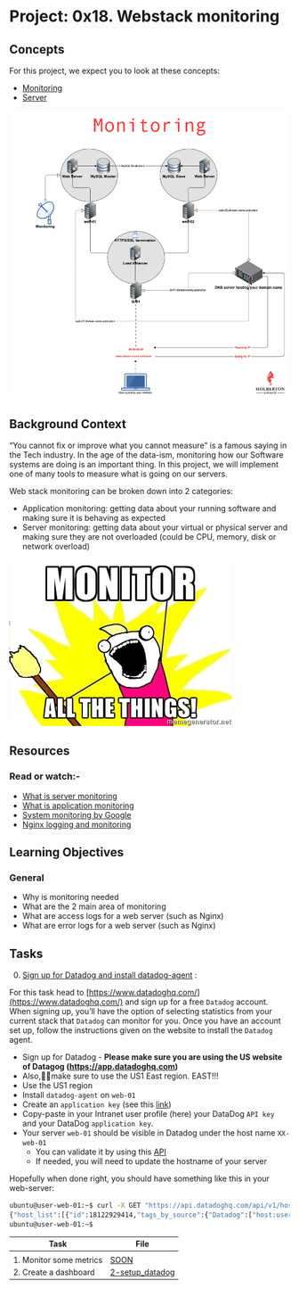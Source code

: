 # Project: 0x18. Webstack monitoring

## Concepts

For this project, we expect you to look at these concepts:

- [Monitoring](./concepts/monitoring.md)
- [Server](./concepts/server.md)

![web_monitoring](./concepts/web_monitoring.png)

## Background Context

“You cannot fix or improve what you cannot measure” is a famous saying in the Tech industry. In the age of the data-ism, monitoring how our Software systems are doing is an important thing. In this project, we will implement one of many tools to measure what is going on our servers.

Web stack monitoring can be broken down into 2 categories:

- Application monitoring: getting data about your running software and making sure it is behaving as expected
- Server monitoring: getting data about your virtual or physical server and making sure they are not overloaded (could be CPU, memory, disk or network overload)

![monitor_all_things](./concepts/monitor_all_things.jpg)

## Resources

### Read or watch:-

- [What is server monitoring](https://www.sumologic.com/glossary/server-monitoring/)
- [What is application monitoring](https://en.wikipedia.org/wiki/Application_performance_management)
- [System monitoring by Google](https://sre.google/sre-book/monitoring-distributed-systems/)
- [Nginx logging and monitoring](https://docs.nginx.com/nginx/admin-guide/monitoring/logging/)

## Learning Objectives

### General

- Why is monitoring needed
- What are the 2 main area of monitoring
- What are access logs for a web server (such as Nginx)
- What are error logs for a web server (such as Nginx)

## Tasks

0. [Sign up for Datadog and install datadog-agent](./README.md) :

For this task head to [https://www.datadoghq.com/](https://www.datadoghq.com/) and sign up for a free `Datadog` account. When signing up, you’ll have the option of selecting statistics from your current stack that `Datadog` can monitor for you. Once you have an account set up, follow the instructions given on the website to install the `Datadog` agent.

- Sign up for Datadog - **Please make sure you are using the US website of Datagog (https://app.datadoghq.com)**
- Also,🙏🏽make sure to use the US1 East region. EAST!!!
- Use the US1 region
- Install `datadog-agent` on `web-01`
- Create an `application key` (see this [link](https://docs.datadoghq.com/account_management/api-app-keys/))
- Copy-paste in your Intranet user profile (here) your DataDog `API key` and your DataDog `application key`.
- Your server `web-01` should be visible in Datadog under the host name `XX-web-01`
  - You can validate it by using this [API](https://docs.datadoghq.com/api/latest/hosts/)
  - If needed, you will need to update the hostname of your server

Hopefully when done right, you should have something like this in your web-server:

```sh
ubuntu@user-web-01:~$ curl -X GET "https://api.datadoghq.com/api/v1/hosts" -H "Accept: application/json" -H "DD-API-KEY: <your-API-key>" -H "DD-APPLICATION-KEY: <your-APPLICATION-key>"
{"host_list":[{"id":18122929414,"tags_by_source":{"Datadog":["host:user-web-01"]},"aliases":["user-web-01","i-0cc3581601e807d22","ip-10-247-111-99.ec2.internal"],"apps":["agent","ntp"],"sources":["agent"],"name":"user-web-01","host_name":"user-web-01","aws_id":"i-0cc3581601e807d22","up":true,"last_reported_time":1707945544,"is_muted":false,"mute_timeout":null,"meta":{"cpuCores":1,"pythonV":"3.9.18","agent_flavor":"agent","agent_version":"7.50.3","install_method":{"installer_version":"install_script-1.26.0","tool":"install_script","tool_version":"install_script_agent7"},"socket-hostname":"user-web-01","gohai":"{\"cpu\":{\"cache_size\":\"30720 KB\",\"cpu_cores\":\"1\",\"cpu_logical_processors\":\"1\",\"family\":\"6\",\"mhz\":\"2399.801\",\"model\":\"63\",\"model_name\":\"Intel(R) Xeon(R) CPU E5-2676 v3 @ 2.40GHz\",\"stepping\":\"2\",\"vendor_id\":\"GenuineIntel\"},\"filesystem\":[{\"kb_size\":\"97704\",\"mounted_on\":\"/run\",\"name\":\"tmpfs\"},{\"kb_size\":\"5120\",\"mounted_on\":\"/run/lock\",\"name\":\"tmpfs\"},{\"kb_size\":\"488520\",\"mounted_on\":\"/sys/fs/cgroup\",\"name\":\"tmpfs\"},{\"kb_size\":\"106858\",\"mounted_on\":\"/boot/efi\",\"name\":\"/dev/xvda15\"},{\"kb_size\":\"97704\",\"mounted_on\":\"/run/user/1000\",\"name\":\"tmpfs\"},{\"kb_size\":\"20134592\",\"mounted_on\":\"/\",\"name\":\"/dev/root\"},{\"kb_size\":\"488520\",\"mounted_on\":\"/dev/shm\",\"name\":\"tmpfs\"}],\"memory\":{\"swap_total\":\"0kB\",\"total\":\"1000488960\"},\"network\":{\"interfaces\":[{\"ipv4\":[\"10.247.111.99\"],\"ipv4-network\":\"10.247.0.0/16\",\"ipv6\":[\"fe80::45c:d9ff:fe1f:f367\"],\"ipv6-network\":\"fe80::/64\",\"macaddress\":\"06:5c:d9:1f:f3:67\",\"name\":\"eth0\"}],\"ipaddress\":\"10.247.111.99\",\"ipaddressv6\":\"fe80::45c:d9ff:fe1f:f367\",\"macaddress\":\"06:5c:d9:1f:f3:67\"},\"platform\":{\"GOOARCH\":\"amd64\",\"GOOS\":\"linux\",\"goV\":\"1.20.12\",\"hardware_platform\":\"x86_64\",\"hostname\":\"user-web-01\",\"kernel_name\":\"Linux\",\"kernel_release\":\"5.15.0-1051-aws\",\"kernel_version\":\"#56~20.04.1-Ubuntu SMP Tue Nov 28 15:43:31 UTC 2023\",\"machine\":\"x86_64\",\"os\":\"GNU/Linux\",\"processor\":\"x86_64\"}}","nixV":["ubuntu","20.04",""],"fbsdV":["","",""],"logs_agent":{"auto_multi_line_detection_enabled":false,"transport":""},"platform":"linux","timezones":["UTC"],"socket-fqdn":"localhost","winV":["","",""],"processor":"Intel(R) Xeon(R) CPU E5-2676 v3 @ 2.40GHz","network":{"network-id":"vpc-0f51479a890b0bef7","public-ipv4":"100.26.11.61"},"machine":"amd64","agent_checks":[["disk","disk","disk:67cc0574430a16ba","OK","",""],["ntp","ntp","ntp:3c427a42a70bbf8","OK","",""],["network","network","network:4b0649b7e11f0772","OK","",""],["uptime","uptime","uptime","OK","",""],["io","io","io","OK","",""],["file_handle","file_handle","file_handle","OK","",""],["cpu","cpu","cpu","OK","",""],["memory","memory","memory","OK","",""],["load","load","load","OK","",""]],"macV":["","",""],"host_id":18122929414},"metrics":{"cpu":1.3630431,"iowait":0.7366424,"load":0.008444444}}],"total_returned":1,"total_matching":1,"exact_total_matching":true}
ubuntu@user-web-01:~$
```

| Task                    | File                                 |
| ----------------------- | ------------------------------------ |
|                         |
| 1. Monitor some metrics | [SOON](./)                           |
| 2. Create a dashboard   | [2-setup_datadog](./2-setup_datadog) |
